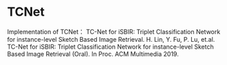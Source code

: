 # TCNet
Implementation of TCNet： TC-Net for iSBIR: Triplet Classification Network for instance-level Sketch Based Image Retrieval. H. Lin, Y. Fu, P. Lu, et.al. TC-Net for iSBIR: Triplet Classification Network for instance-level Sketch Based Image Retrieval (Oral). In Proc. ACM Multimedia 2019.
